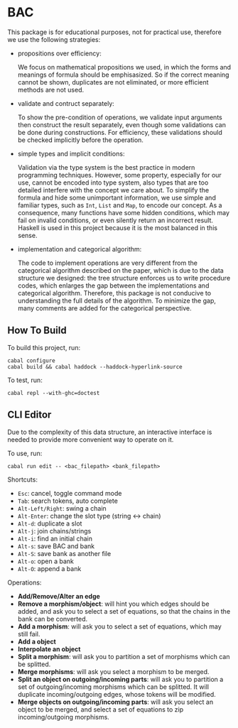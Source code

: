 # BAC

This package is for educational purposes, not for practical use, therefore we use the following strategies:

- propositions over efficiency:

    We focus on mathematical propositions we used, in which the forms and meanings of formula should be emphisasized.  So if the correct meaning cannot be shown, duplicates are not eliminated, or more efficient methods are not used.

- validate and contruct separately:

    To show the pre-condition of operations, we validate input arguments then construct the result separately, even though some validations can be done during constructions.  For efficiency, these validations should be checked implicitly before the operation.

- simple types and implicit conditions:

    Validation via the type system is the best practice in modern programming techniques.  However, some property, especially for our use, cannot be encoded into type system, also types that are too detailed interfere with the concept we care about.
    To simplify the formula and hide some unimportant information, we use simple and familiar types, such as `Int`, `List` and `Map`, to encode our concept.  As a consequence, many functions have some hidden conditions, which may fail on invalid conditions, or even silently return an incorrect result.  Haskell is used in this project because it is the most balanced in this sense.

- implementation and categorical algorithm:

    The code to implement operations are very different from the categorical algorithm described on the paper, which is due to the data structure we designed: the tree structure enforces us to write procedure codes, which enlarges the gap between the implementations and categorical algorithm.  Therefore, this package is not conducive to understanding the full details of the algorithm.  To minimize the gap, many comments are added for the categorical perspective.

## How To Build

To build this project, run:

```
cabal configure
cabal build && cabal haddock --haddock-hyperlink-source
```

To test, run:

```
cabal repl --with-ghc=doctest
```

## CLI Editor

Due to the complexity of this data structure, an interactive interface is needed to provide more convenient way to operate on it.

To use, run:

```
cabal run edit -- <bac_filepath> <bank_filepath>
```

Shortcuts:

- `Esc`: cancel, toggle command mode
- `Tab`: search tokens, auto complete
- `Alt-Left/Right`: swing a chain
- `Alt-Enter`: change the slot type (string <-> chain)
- `Alt-d`: duplicate a slot
- `Alt-j`: join chains/strings
- `Alt-i`: find an initial chain
- `Alt-s`: save BAC and bank
- `Alt-S`: save bank as another file
- `Alt-o`: open a bank
- `Alt-O`: append a bank

Operations:

- **Add/Remove/Alter an edge**
- **Remove a morphism/object**: will hint you which edges should be added, and ask you to select a set of equations, so that the chains in the bank can be converted.
- **Add a morphism**: will ask you to select a set of equations, which may still fail.
- **Add a object**
- **Interpolate an object**
- **Split a morphism**: will ask you to partition a set of morphisms which can be splitted.
- **Merge morphisms**: will ask you select a morphism to be merged.
- **Split an object on outgoing/incoming parts**: will ask you to partition a set of outgoing/incoming morphisms which can be splitted.  It will duplicate incoming/outgoing edges, whose tokens will be modified.
- **Merge objects on outgoing/incoming parts**: will ask you select an object to be merged, and select a set of equations to zip incoming/outgoing morphisms.

